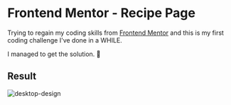 # Frontend Mentor - Recipe Page

Trying to regain my coding skills from [Frontend Mentor](https://www.frontendmentor.io) and this is my first coding challenge I've done in a WHILE.

I managed to get the solution. 💪

## Result
![desktop-design](https://github.com/user-attachments/assets/e2bd8b5f-1eb1-4a91-b726-05f421d5d314)
